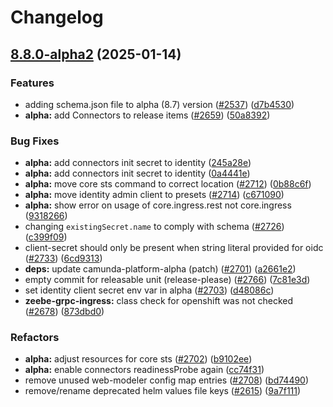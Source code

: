 # Changelog

## [8.8.0-alpha2](https://github.com/camunda/camunda-platform-helm/compare/camunda-platform-alpha-v8.7.0-alpha2...camunda-platform-alpha-8.8.0-alpha2) (2025-01-14)


### Features

* adding schema.json file to alpha (8.7) version ([#2537](https://github.com/camunda/camunda-platform-helm/issues/2537)) ([d7b4530](https://github.com/camunda/camunda-platform-helm/commit/d7b453030c533d6bfb2fd7508e444a48de99789c))
* **alpha:** add Connectors to release items ([#2659](https://github.com/camunda/camunda-platform-helm/issues/2659)) ([50a8392](https://github.com/camunda/camunda-platform-helm/commit/50a839276a485b33421b8e624a255fb3adfb7482))


### Bug Fixes

* **alpha:** add connectors init secret to identity ([245a28e](https://github.com/camunda/camunda-platform-helm/commit/245a28e1f18c3742607ff4884ee603d307259382))
* **alpha:** add connectors init secret to identity ([0a4441e](https://github.com/camunda/camunda-platform-helm/commit/0a4441e59cf23f10a699fd5df333fe611a029a23))
* **alpha:** move core sts command to correct location ([#2712](https://github.com/camunda/camunda-platform-helm/issues/2712)) ([0b88c6f](https://github.com/camunda/camunda-platform-helm/commit/0b88c6fb0eb215feb7951bba74a6a2e3c6141b22))
* **alpha:** move identity admin client to presets ([#2714](https://github.com/camunda/camunda-platform-helm/issues/2714)) ([c671090](https://github.com/camunda/camunda-platform-helm/commit/c6710909bcb41259520de87a23947c4c8b52bb5e))
* **alpha:** show error on usage of core.ingress.rest not core.ingress ([9318266](https://github.com/camunda/camunda-platform-helm/commit/93182668ade9cd99ce51423fca6869ea09504e82))
* changing `existingSecret.name` to comply with schema ([#2726](https://github.com/camunda/camunda-platform-helm/issues/2726)) ([c399f09](https://github.com/camunda/camunda-platform-helm/commit/c399f09e82d21cf11cbbcfd6ae9c61cd09d7b965))
* client-secret should only be present when string literal provided for oidc ([#2733](https://github.com/camunda/camunda-platform-helm/issues/2733)) ([6cd9313](https://github.com/camunda/camunda-platform-helm/commit/6cd9313aed1474d2c92143e7ea8b33ae3bd3a634))
* **deps:** update camunda-platform-alpha (patch) ([#2701](https://github.com/camunda/camunda-platform-helm/issues/2701)) ([a2661e2](https://github.com/camunda/camunda-platform-helm/commit/a2661e2767a6aaf1ff75bc485db152133f2a8116))
* empty commit for releasable unit (release-please) ([#2766](https://github.com/camunda/camunda-platform-helm/issues/2766)) ([7c81e3d](https://github.com/camunda/camunda-platform-helm/commit/7c81e3db92a47be163a8bb7a4efe26cdfab10551))
* set identity client secret env var in alpha ([#2703](https://github.com/camunda/camunda-platform-helm/issues/2703)) ([d48086c](https://github.com/camunda/camunda-platform-helm/commit/d48086cb9f3a0d9b8b2a5fa3ff47b8bf12c478c6))
* **zeebe-grpc-ingress:** class check for openshift was not checked ([#2678](https://github.com/camunda/camunda-platform-helm/issues/2678)) ([873dbd0](https://github.com/camunda/camunda-platform-helm/commit/873dbd08ca63292312e5965b2d5d43daeaa7da4f))


### Refactors

* **alpha:** adjust resources for core sts ([#2702](https://github.com/camunda/camunda-platform-helm/issues/2702)) ([b9102ee](https://github.com/camunda/camunda-platform-helm/commit/b9102ee8ff3ddf78378d4fb5b776ee7a31476749))
* **alpha:** enable connectors readinessProbe again ([cc74f31](https://github.com/camunda/camunda-platform-helm/commit/cc74f31c5d41a17e6636714cf39dfcabf8b06948))
* remove unused web-modeler config map entries ([#2708](https://github.com/camunda/camunda-platform-helm/issues/2708)) ([bd74490](https://github.com/camunda/camunda-platform-helm/commit/bd744904ded9f3f308d07c2b3e62755ef6429cdc))
* remove/rename deprecated helm values file keys ([#2615](https://github.com/camunda/camunda-platform-helm/issues/2615)) ([9a7f111](https://github.com/camunda/camunda-platform-helm/commit/9a7f111f3615fff9c2c9a41bdef12daa0276fedf))
